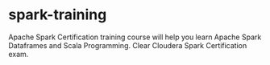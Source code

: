 # spark-training
Apache Spark Certification training course will help you learn Apache Spark Dataframes and Scala Programming. Clear Cloudera Spark Certification exam.
